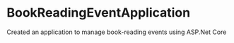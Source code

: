 # BookReadingEventApplication
Created an application to manage book-reading events using ASP.Net Core
